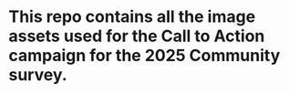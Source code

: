 # This repo contains all the image assets used for the Call to Action campaign for the 2025 Community survey.

